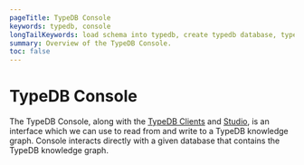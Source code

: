 ```yaml
---
pageTitle: TypeDB Console
keywords: typedb, console
longTailKeywords: load schema into typedb, create typedb database, typedb console
summary: Overview of the TypeDB Console.
toc: false
---
```


# TypeDB Console

The TypeDB Console, along with the [TypeDB Clients](../03-client-api/00-overview.md) and 
[Studio](../07-studio/00-overview.md), is an interface which we can use to read from and write to 
a TypeDB knowledge graph. Console interacts directly with a given database that contains the 
TypeDB knowledge graph.

